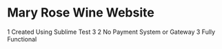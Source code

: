 # Mary Rose Wine Website
1 Created Using Sublime Test 3
2 No Payment System or Gateway
3 Fully Functional
